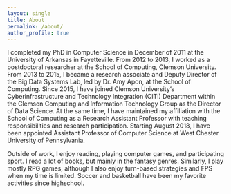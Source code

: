 ```yaml
---
layout: single
title: About
permalink: /about/
author_profile: true
---
```


I completed my PhD in Computer Science in December of 2011 at the University of Arkansas in Fayetteville. From 2012 to 2013, I worked as a postdoctoral researcher at the School of Computing, Clemson University. From 2013 to 2015, I became a research associate and Deputy Director of the Big Data Systems Lab, led by Dr. Amy Apon, at the School of Computing. Since 2015, I have joined Clemson University’s Cyberinfrastructure and Technology Integration (CITI) Department within the Clemson Computing and Information Technology Group as the Director of Data Science. At the same time, I have maintained my affiliation with the School of Computing as a Research Assistant Professor with teaching responsibilities and research participation. Starting August 2018, I have been appointed Assistant Professor of Computer Science at West Chester University of Pennsylvania.

Outside of work, I enjoy reading, playing computer games, and participating sport. I read a lot of books, but mainly in the fantasy genres. Similarly, I play mostly RPG games, although I also enjoy turn-based strategies and FPS when my time is limited. Soccer and basketball have been my favorite activities since highschool. 
